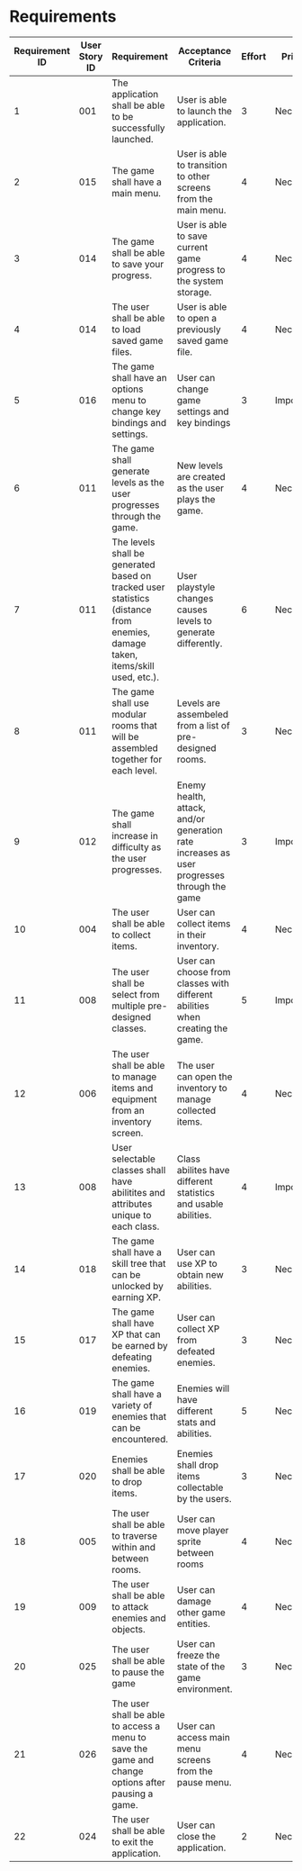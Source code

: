 # Requirements

|Requirement ID |User Story ID|Requirement|Acceptance Criteria|Effort|Priority|Status|
|---------------|--------------|----------|-------------------|------|--------|------|
|1	| 001|The application shall be able to be successfully launched.|User is able to launch the application.|3|Necessary| Working|
|2  | 015|The game shall have a main menu.|User is able to transition to other screens from the main menu.|4|Necessary|Working|
|3  | 014|The game shall be able to save your progress.| User is able to save current game progress to the system storage.|4|Necessary|Planned|
|4  | 014|The user shall be able to load saved game files.| User is able to open a previously saved game file.|4|Necessary|Planned|
|5  | 016|The game shall have an options menu to change key bindings and settings.|User can change game settings and key bindings|3|Important|Planned|
|6  | 011|The game shall generate levels as the user progresses through the game.|New levels are created as the user plays the game.|4| Necessary| Working|
|7  | 011|The levels shall be generated based on tracked user statistics (distance from enemies, damage taken, items/skill used, etc.).|User playstyle changes causes levels to generate differently.|6|Necessary|Planned.|
|8  | 011|The game shall use modular rooms that will be assembled together for each level.|Levels are assembeled from a list of pre-designed rooms.|3|Necessary|Working|
|9  | 012|The game shall increase in difficulty as the user progresses.|Enemy health, attack, and/or generation rate increases as user progresses through the game|3|Important|Planned|
|10 | 004|The user shall be able to collect items.|User can collect items in their inventory.|4|Necessary|Planned|
|11 | 008|The user shall be select from multiple pre-designed classes.|User can choose from classes with different abilities when creating the game.|5|Important|Planned|
|12 | 006|The user shall be able to manage items and equipment from an inventory screen.| The user can open the inventory to manage collected items.|4|Necessary|Planned|
|13 | 008|User selectable classes shall have abilitites and attributes unique to each class.|Class abilites have different statistics and usable abilities.|4|Important|Planned|
|14 | 018|The game shall have a skill tree that can be unlocked by earning XP.|User can use XP to obtain new abilities.|3|Necessary|Planned|
|15 | 017|The game shall have XP that can be earned by defeating enemies.|User can collect XP from defeated enemies.|3|Necessary|Planned|
|16 | 019|The game shall have a variety of enemies that can be encountered.|Enemies will have different stats and abilities.|5|Necessary|Planned|
|17 | 020|Enemies shall be able to drop items.|Enemies shall drop items collectable by the users.|3|Necessary|Planned|
|18 | 005|The user shall be able to traverse within and between rooms.|User can move player sprite between rooms|4|Necessary|Working|
|19 | 009|The user shall be able to attack enemies and objects.|User can damage other game entities.|4|Necessary|Working|
|20 | 025|The user shall be able to pause the game| User can freeze the state of the game environment.|3|Necessary| Planned|
|21 | 026|The user shall be able to access a menu to save the game and change options after pausing a game.| User can access main menu screens from the pause menu.|4|Necessary|Planned|
|22 |  024|The user shall be able to exit the application. | User can close the application.|2|Necessary|Working|
 

